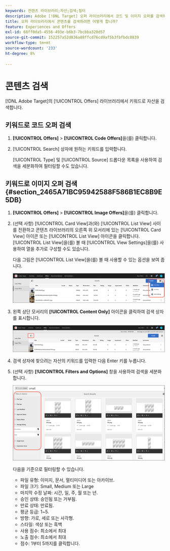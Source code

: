 ```yaml
---
keywords: 컨텐츠 라이브러리;자산;검색;필터
description: Adobe [!DNL Target] 오퍼 라이브러리에서 코드 및 이미지 오퍼를 검색하는 방법을 알아봅니다.
title: 오퍼 라이브러리에서 콘텐츠를 검색하려면 어떻게 합니까?
feature: Experiences and Offers
exl-id: 68ff0da5-4556-493e-b6b3-7bcbba320d57
source-git-commit: 152257a52d836a88ffcd76cd9af5b3fbfbdc0839
workflow-type: tm+mt
source-wordcount: '233'
ht-degree: 8%

---
```


# 콘텐츠 검색

[!DNL Adobe Target]의 [!UICONTROL Offers] 라이브러리에서 키워드로 자산을 검색합니다.

## 키워드로 코드 오퍼 검색

1. **[!UICONTROL Offers]** > **[!UICONTROL Code Offers]**&#x200B;을(를) 클릭합니다.
1. [!UICONTROL Search] 상자에 원하는 키워드를 입력합니다.

   [!UICONTROL Type] 및 [!UICONTROL Source] 드롭다운 목록을 사용하여 검색을 세분화하여 필터링할 수도 있습니다.

## 키워드로 이미지 오퍼 검색 {#section_2465A71BC95942588F586B1EC8B9E5DB}

1. **[!UICONTROL Offers]** > **[!UICONTROL Image Offers]**&#x200B;을(를) 클릭합니다.

1. (선택 사항) [!UICONTROL Card View]과(와) [!UICONTROL List View] 사이를 전환하고 콘텐츠 라이브러리의 오른쪽 위 모서리에 있는 [!UICONTROL Card View] 아이콘 또는 [!UICONTROL List View] 아이콘을 클릭합니다. [!UICONTROL List View]을(를) 볼 때 [!UICONTROL View Settings]을(를) 사용하여 열을 추가로 구성할 수도 있습니다.

   다음 그림은 [!UICONTROL List View]을(를) 볼 때 사용할 수 있는 옵션을 보여 줍니다.

   ![목록 보기 옵션](/help/main/c-experiences/c-manage-content/assets/view-settings-options.png)

1. 왼쪽 상단 모서리의 **[!UICONTROL Content Only]** 아이콘을 클릭하여 검색 상자를 표시합니다.

   ![컨텐츠 전용 옵션](/help/main/c-experiences/c-manage-content/assets/content-only.png)

1. 검색 상자에 찾으려는 자산의 키워드를 입력한 다음 Enter 키를 누릅니다.

1. (선택 사항) **[!UICONTROL Filters and Options]** 창을 사용하여 검색을 세분화합니다.

   ![필터 및 옵션 창](/help/main/c-experiences/c-manage-content/assets/filter-and-options.png)

   다음을 기준으로 필터링할 수 있습니다.

   * 파일 유형: 이미지, 문서, 멀티미디어 또는 아카이브.
   * 파일 크기: Small, Medium 또는 Large
   * 마지막 수정 날짜: 시간, 일, 주, 월 또는 년.
   * 승인 상태: 승인됨 또는 거부됨.
   * 만료 상태: 만료됨.
   * 평균 등급: 1~5.
   * 방향: 가로, 세로 또는 사각형.
   * 스타일: 색상 또는 흑백
   * 사용 점수: 최소에서 최대
   * 노출 점수: 최소에서 최대
   * 점수: 1부터 5까지를 클릭합니다.
